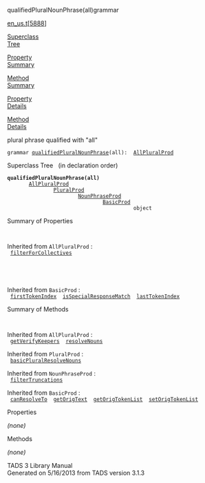 <span class="title">qualifiedPluralNounPhrase(all)</span><span class="type">grammar</span>

[en_us.t](../file/en_us.t.html)\[[5888](../source/en_us.t.html#5888)\]

[Superclass  
Tree](#_SuperClassTree_)

[Property  
Summary](#_PropSummary_)

[Method  
Summary](#_MethodSummary_)

[Property  
Details](#_Properties_)

[Method  
Details](#_Methods_)

<div class="fdesc">

plural phrase qualified with "all"

`grammar `<span class="gramalt">[`qualifiedPluralNounPhrase`](../object/qualifiedPluralNounPhrase.html)`(all)`</span>` :   `[`AllPluralProd`](../object/AllPluralProd.html)

</div>

<span id="_SuperClassTree_"></span>

<div class="mjhd">

<span class="hdln">Superclass Tree</span>   (in declaration order)

</div>

**`qualifiedPluralNounPhrase(all)`**  
`         `[`AllPluralProd`](../object/AllPluralProd.html)  
`                 `[`PluralProd`](../object/PluralProd.html)  
`                         `[`NounPhraseProd`](../object/NounPhraseProd.html)  
`                                 `[`BasicProd`](../object/BasicProd.html)  
`                                         object`  
<span id="_PropSummary_"></span>

<div class="mjhd">

<span class="hdln">Summary of Properties</span>  

</div>

` `

Inherited from `AllPluralProd` :  
` `[`filterForCollectives`](../object/AllPluralProd.html#filterForCollectives)`  `

` `

` `

Inherited from `BasicProd` :  
` `[`firstTokenIndex`](../object/BasicProd.html#firstTokenIndex)`  `[`isSpecialResponseMatch`](../object/BasicProd.html#isSpecialResponseMatch)`  `[`lastTokenIndex`](../object/BasicProd.html#lastTokenIndex)`  `

<span id="_MethodSummary_"></span>

<div class="mjhd">

<span class="hdln">Summary of Methods</span>  

</div>

` `

Inherited from `AllPluralProd` :  
` `[`getVerifyKeepers`](../object/AllPluralProd.html#getVerifyKeepers)`  `[`resolveNouns`](../object/AllPluralProd.html#resolveNouns)`  `

Inherited from `PluralProd` :  
` `[`basicPluralResolveNouns`](../object/PluralProd.html#basicPluralResolveNouns)`  `

Inherited from `NounPhraseProd` :  
` `[`filterTruncations`](../object/NounPhraseProd.html#filterTruncations)`  `

Inherited from `BasicProd` :  
` `[`canResolveTo`](../object/BasicProd.html#canResolveTo)`  `[`getOrigText`](../object/BasicProd.html#getOrigText)`  `[`getOrigTokenList`](../object/BasicProd.html#getOrigTokenList)`  `[`setOrigTokenList`](../object/BasicProd.html#setOrigTokenList)`  `

<span id="_Properties_"></span>

<div class="mjhd">

<span class="hdln">Properties</span>  

</div>

*(none)* <span id="_Methods_"></span>

<div class="mjhd">

<span class="hdln">Methods</span>  

</div>

*(none)*

<div class="ftr">

TADS 3 Library Manual  
Generated on 5/16/2013 from TADS version 3.1.3

</div>
